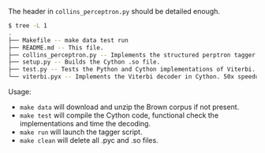The header in `collins_perceptron.py` should be detailed enough.

```bash
$ tree -L 1
.
├── Makefile -- make data test run
├── README.md -- This file.
├── collins_perceptron.py -- Implements the structured perptron tagger.
├── setup.py -- Builds the Cython .so file.
├── test.py -- Tests the Python and Cython implementations of Viterbi.
└── viterbi.pyx -- Implements the Viterbi decoder in Cython. 50x speedup.
```

Usage:
- `make data` will download and unzip the Brown corpus if not present.
- `make test` will compile the Cython code, functional check the implementations and time the decoding.
- `make run` will launch the tagger script.
- `make clean` will delete all .pyc and .so files.

